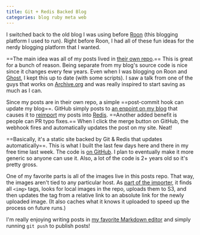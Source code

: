 ```yaml
---
title: Git + Redis Backed Blog
categories: blog ruby meta web
---
```


I switched back to the old blog I was using before [Roon](http://roon.io) (this blogging platform I used to run). Right before Roon, I had all of these fun ideas for the nerdy blogging platform that I wanted.

==The main idea was all of my posts lived in [their own repo](https://github.com/soffes/blog).== This is great for a bunch of reason. Being separate from my blog's source code is nice since it changes every few years. Even when I was blogging on Roon and [Ghost](http://ghost.org), I kept this up to date (with some scripts). I saw a talk from one of the guys that works on [Archive.org](http://archive.org) and was really inspired to start saving as much as I can.

Since my posts are in their own repo, a simple ==post-commit hook can update my blog==. GitHub simply posts to [an enpoint on my blog](https://github.com/soffes/blog.soff.es/blob/master/lib/soffes/blog/application.rb#L11) that causes it to [reimport](https://github.com/soffes/blog.soff.es/blob/master/lib/soffes/blog/importer.rb) my posts into [Redis](http://redis.io). ==Another added benefit is people can PR typo fixes.== When I click the merge button on GitHub, the webhook fires and automatically updates the post on my site. Neat!

==Basically, it's a static site backed by Git & Redis that updates automatically==. This is what I built the last few days here and there in my free time last week. The code is [on GitHub](https://github.com/soffes/blog.soff.es). I plan to eventually make it more generic so anyone can use it. Also, a lot of the code is 2+ years old so it's pretty gross.

One of my favorite parts is all of the images live in this posts repo. That way, the images aren't tied to any particular host. As [part of the importer](https://github.com/soffes/blog.soff.es/blob/master/lib/soffes/blog/importer.rb#L77), it finds all `<img>` tags, looks for local images in the repo, uploads them to S3, and then updates the tag from a relative link to an absolute link for the newly uploaded image. (It also caches what it knows it uploaded to speed up the process on future runs.)

I'm really enjoying writing posts in [my favorite Markdown editor](http://usewhiskey.com) and simply running `git push` to publish posts!

